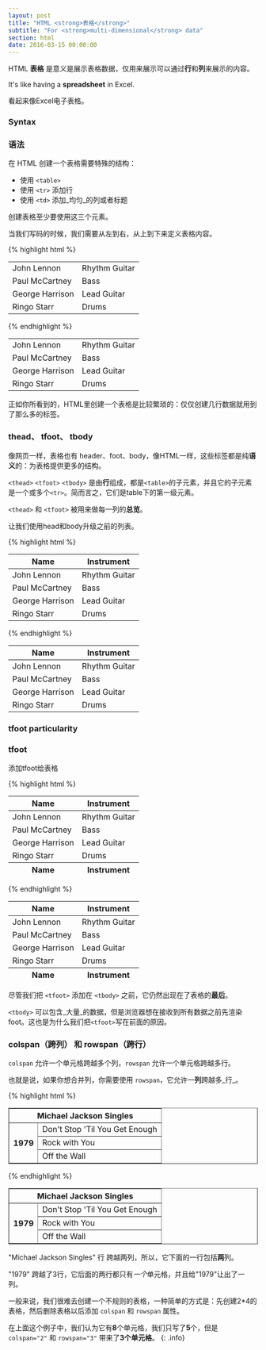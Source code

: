 ```yaml
---
layout: post
title: "HTML <strong>表格</strong>"
subtitle: "For <strong>multi-dimensional</strong> data"
section: html
date: 2016-03-15 00:00:00
---
```


HTML **表格** 是意义是展示表格数据，仅用来展示可以通过**行**和**列**来展示的内容。

It's like having a **spreadsheet** in Excel.

看起来像Excel电子表格。

### Syntax

### 语法


在 HTML 创建一个表格需要特殊的结构：

* 使用 `<table>`
* 使用 `<tr>` 添加行
* 使用 `<td>` 添加_均匀_的列或者标题

创建表格至少要使用这三个元素。

当我们写码的时候，我们需要从左到右，从上到下来定义表格内容。

{% highlight html %}
<table>
  <tr>
    <td>John Lennon</td>
    <td>Rhythm Guitar</td>
  </tr>
  <tr>
    <td>Paul McCartney</td>
    <td>Bass</td>
  </tr>
  <tr>
    <td>George Harrison</td>
    <td>Lead Guitar</td>
  </tr>
  <tr>
    <td>Ringo Starr</td>
    <td>Drums</td>
  </tr>
</table>
{% endhighlight %}

<div class="result">
  <table>
    <tr>
      <td>John Lennon</td>
      <td>Rhythm Guitar</td>
    </tr>
    <tr>
      <td>Paul McCartney</td>
      <td>Bass</td>
    </tr>
    <tr>
      <td>George Harrison</td>
      <td>Lead Guitar</td>
    </tr>
    <tr>
      <td>Ringo Starr</td>
      <td>Drums</td>
    </tr>
  </table>
</div>


正如你所看到的，HTML里创建一个表格是比较繁琐的：仅仅创建几行数据就用到了那么多的标签。


### thead、 tfoot、 tbody


像网页一样，表格也有 header、foot、body，像HTML一样，这些标签都是纯**语义**的：为表格提供更多的结构。


`<thead>` `<tfoot>`  `<tbody>`  是由**行**组成，都是`<table>`的子元素，并且它的子元素是一个或多个`<tr>`。简而言之，它们是table下的第一级元素。


`<thead>` 和 `<tfoot>` 被用来做每一列的**总览**。


让我们使用head和body升级之前的列表。

{% highlight html %}
<table>
  <thead>
    <tr>
      <th>Name</th>
      <th>Instrument</th>
    </tr>
  </thead>
  <tbody>
    <tr>
      <td>John Lennon</td>
      <td>Rhythm Guitar</td>
    </tr>
    <tr>
      <td>Paul McCartney</td>
      <td>Bass</td>
    </tr>
    <tr>
      <td>George Harrison</td>
      <td>Lead Guitar</td>
    </tr>
    <tr>
      <td>Ringo Starr</td>
      <td>Drums</td>
    </tr>
  </tbody>
</table>
{% endhighlight %}

<div class="result">
  <table>
    <thead>
      <tr>
        <th>Name</th>
        <th>Instrument</th>
      </tr>
    </thead>
    <tbody>
      <tr>
        <td>John Lennon</td>
        <td>Rhythm Guitar</td>
      </tr>
      <tr>
        <td>Paul McCartney</td>
        <td>Bass</td>
      </tr>
      <tr>
        <td>George Harrison</td>
        <td>Lead Guitar</td>
      </tr>
      <tr>
        <td>Ringo Starr</td>
        <td>Drums</td>
      </tr>
    </tbody>
  </table>
</div>

### tfoot particularity

### tfoot

添加tfoot给表格

{% highlight html %}
<table>
  <thead>
    <tr>
      <th>Name</th>
      <th>Instrument</th>
    </tr>
  </thead>
  <tfoot>
    <tr>
      <th>Name</th>
      <th>Instrument</th>
    </tr>
  </tfoot>
  <tbody>
    <tr>
      <td>John Lennon</td>
      <td>Rhythm Guitar</td>
    </tr>
    <tr>
      <td>Paul McCartney</td>
      <td>Bass</td>
    </tr>
    <tr>
      <td>George Harrison</td>
      <td>Lead Guitar</td>
    </tr>
    <tr>
      <td>Ringo Starr</td>
      <td>Drums</td>
    </tr>
  </tbody>
</table>
{% endhighlight %}

<div class="result">
  <table>
    <thead>
      <tr>
        <th>Name</th>
        <th>Instrument</th>
      </tr>
    </thead>
    <tfoot>
      <tr>
        <th>Name</th>
        <th>Instrument</th>
      </tr>
    </tfoot>
    <tbody>
      <tr>
        <td>John Lennon</td>
        <td>Rhythm Guitar</td>
      </tr>
      <tr>
        <td>Paul McCartney</td>
        <td>Bass</td>
      </tr>
      <tr>
        <td>George Harrison</td>
        <td>Lead Guitar</td>
      </tr>
      <tr>
        <td>Ringo Starr</td>
        <td>Drums</td>
      </tr>
    </tbody>
  </table>
</div>


尽管我们把 `<tfoot>` 添加在 `<tbody>` 之前，它仍然出现在了表格的**最后**。



`<tbody>` 可以包含_大量_的数据，但是浏览器想在接收到所有数据之前先渲染foot。这也是为什么我们把`<tfoot>`写在前面的原因。


### colspan（跨列） 和 rowspan（跨行）

`colspan` 允许一个单元格跨越多个列，`rowspan` 允许一个单元格跨越多行。

也就是说，如果你想合并列，你需要使用 `rowspan`，它允许一**列**跨越多_行_。

{% highlight html %}
<table border="1">
  <tr>
    <th colspan="2">Michael Jackson Singles</th>
  </tr>
  <tr>
    <th rowspan="3">1979</th>
    <td>Don't Stop 'Til You Get Enough</td>
  </tr>
  <tr>
    <td>Rock with You</td>
  </tr>
  <tr>
    <td>Off the Wall</td>
  </tr>
</table>
{% endhighlight %}

<div class="result">
  <table border="1">
    <tr>
      <th colspan="2">Michael Jackson Singles</th>
    </tr>
    <tr>
      <th rowspan="3">1979</th>
      <td>Don't Stop 'Til You Get Enough</td>
    </tr>
    <tr>
      <td>Rock with You</td>
    </tr>
    <tr>
      <td>Off the Wall</td>
    </tr>
  </table>
</div>


"Michael Jackson Singles" 行 跨越两列，所以，它下面的一行包括**两**列。


"1979" 跨越了3行，它后面的两行都只有*一个*单元格，并且给"1979"让出了一列。


一般来说，我们很难去创建一个不规则的表格，一种简单的方式是：先创建2*4的表格，然后删除表格以后添加 `colspan` 和 `rowspan` 属性。


在上面这个例子中，我们认为它有**8**个单元格，我们只写了**5**个，但是 `colspan="2"` 和 `rowspan="3"` 带来了**3个单元格**。
{: .info}
